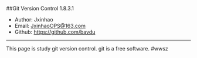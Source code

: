 ##Git Version Control 1.8.3.1
- Author: Jxinhao
- Email: JxinhaoOPS@163.com
- Github: https://github.com/bavdu
---
This page is study git version control.
git is a free software.
#wwsz
